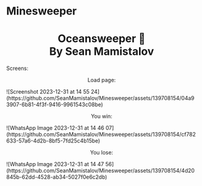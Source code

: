# Minesweeper
<h1 align="center">Oceansweeper 👋<Br>
By Sean Mamistalov</h1>


Screens:
<p align="center">Load page: </p>
![Screenshot 2023-12-31 at 14 55 24](https://github.com/SeanMamistalov/Minesweeper/assets/139708154/04a93907-6b81-4f3f-9416-9961543c08be)

<p align="center">You win: </p>
![WhatsApp Image 2023-12-31 at 14 46 07](https://github.com/SeanMamistalov/Minesweeper/assets/139708154/cf782633-57a6-4d2b-8bf5-7fd25c4b15be)

<p align="center">You lose:</p>
![WhatsApp Image 2023-12-31 at 14 47 56](https://github.com/SeanMamistalov/Minesweeper/assets/139708154/4d20845b-62dd-4528-ab34-5027f0e6c2db)
